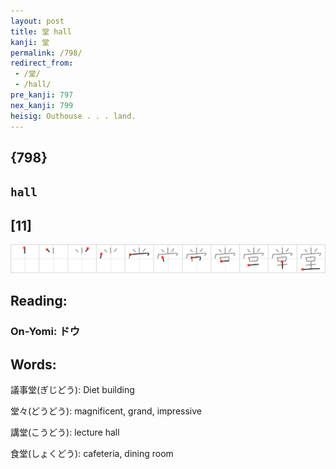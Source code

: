 ```yaml
---
layout: post
title: 堂 hall
kanji: 堂
permalink: /798/
redirect_from:
 - /堂/
 - /hall/
pre_kanji: 797
nex_kanji: 799
heisig: Outhouse . . . land.
---
```


## {798}

## `hall`

## [11]

<div class="stroke"><img src="../images/E5A082.png" /></div>

## Reading:

### On-Yomi: ドウ

## Words:

議事堂(ぎじどう): Diet building

堂々(どうどう): magnificent, grand, impressive

講堂(こうどう): lecture hall

食堂(しょくどう): cafeteria, dining room
